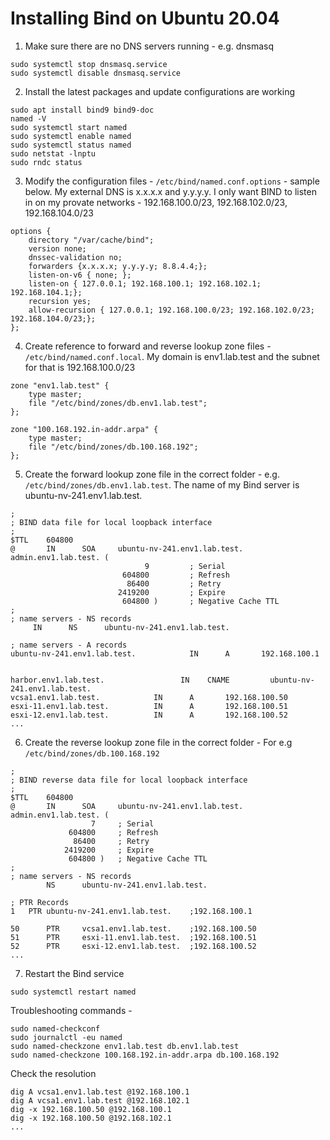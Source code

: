 # Installing Bind on Ubuntu 20.04

1. Make sure there are no DNS servers running - e.g. dnsmasq
```console
sudo systemctl stop dnsmasq.service
sudo systemctl disable dnsmasq.service
```

2. Install the latest packages and update configurations are working
```console
sudo apt install bind9 bind9-doc
named -V
sudo systemctl start named
sudo systemctl enable named
sudo systemctl status named
sudo netstat -lnptu
sudo rndc status
```

3. Modify the configuration files - `/etc/bind/named.conf.options` - sample below. My external DNS is x.x.x.x and y.y.y.y. I only want BIND to listen in on my provate networks - 192.168.100.0/23, 192.168.102.0/23, 192.168.104.0/23
```
options {
	directory "/var/cache/bind";
	version none;
	dnssec-validation no;
	forwarders {x.x.x.x; y.y.y.y; 8.8.4.4;};
	listen-on-v6 { none; }; 
	listen-on { 127.0.0.1; 192.168.100.1; 192.168.102.1; 192.168.104.1;};
	recursion yes;
	allow-recursion { 127.0.0.1; 192.168.100.0/23; 192.168.102.0/23; 192.168.104.0/23;};
};
```

4. Create reference to forward and reverse lookup zone files - `/etc/bind/named.conf.local`. My domain is env1.lab.test and the subnet for that is 192.168.100.0/23
```
zone "env1.lab.test" {
    type master;
    file "/etc/bind/zones/db.env1.lab.test";
};

zone "100.168.192.in-addr.arpa" {
    type master;
    file "/etc/bind/zones/db.100.168.192";
};
```

5. Create the forward lookup zone file in the correct folder - e.g. `/etc/bind/zones/db.env1.lab.test`. The name of my Bind server is  ubuntu-nv-241.env1.lab.test.
```
;
; BIND data file for local loopback interface
;
$TTL    604800
@       IN      SOA     ubuntu-nv-241.env1.lab.test. admin.env1.lab.test. (
                              9         ; Serial
                         604800         ; Refresh
                          86400         ; Retry
                        2419200         ; Expire
                         604800 )       ; Negative Cache TTL
;
; name servers - NS records
     IN      NS      ubuntu-nv-241.env1.lab.test.

; name servers - A records
ubuntu-nv-241.env1.lab.test.            IN      A       192.168.100.1


harbor.env1.lab.test.			      IN 	CNAME	      ubuntu-nv-241.env1.lab.test.
vcsa1.env1.lab.test.            IN      A       192.168.100.50
esxi-11.env1.lab.test.          IN      A       192.168.100.51
esxi-12.env1.lab.test.          IN      A       192.168.100.52
...
```

6. Create the reverse lookup zone file in the correct folder - For e.g `/etc/bind/zones/db.100.168.192`
```
;
; BIND reverse data file for local loopback interface
;
$TTL	604800
@       IN      SOA     ubuntu-nv-241.env1.lab.test. admin.env1.lab.test. (
			      7		; Serial
			 604800		; Refresh
			  86400		; Retry
			2419200		; Expire
			 604800 )	; Negative Cache TTL
;
; name servers - NS records
     	NS      ubuntu-nv-241.env1.lab.test.

; PTR Records
1	PTR	ubuntu-nv-241.env1.lab.test.	;192.168.100.1

50  	PTR     vcsa1.env1.lab.test.  	;192.168.100.50
51  	PTR     esxi-11.env1.lab.test.  ;192.168.100.51
52  	PTR     esxi-12.env1.lab.test.  ;192.168.100.52
...
```

7. Restart the Bind service
```console
sudo systemctl restart named
```

Troubleshooting commands - 
```console
sudo named-checkconf
sudo journalctl -eu named
sudo named-checkzone env1.lab.test db.env1.lab.test
sudo named-checkzone 100.168.192.in-addr.arpa db.100.168.192
```

Check the resolution
```console
dig A vcsa1.env1.lab.test @192.168.100.1
dig A vcsa1.env1.lab.test @192.168.102.1
dig -x 192.168.100.50 @192.168.100.1
dig -x 192.168.100.50 @192.168.102.1
...
```
